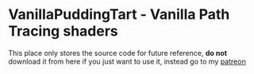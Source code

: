# VanillaPuddingTart - Vanilla Path Tracing shaders

This place only stores the source code for future reference, **do not** download it from here if you just want to use it, instead go to my [patreon](patreon.com/balintshaders)

